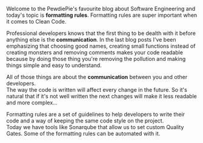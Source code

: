 <div style="text-align: left;">
    <p>
        Welcome to the PewdiePie's favourite blog about Software Engineering and today's
        topic is <b>formatting rules</b>. Formatting rules are super important when it comes
        to Clean Code.
    </p>
    <p>
        Professional developers knows that the first thing to be dealth with it before anything else is the
        <b>communication</b>. In the last blog posts I've been emphasizing that choosing good names,
        creating small functions instead of creating monsters and removing comments makes your code readable
        because by doing those thing you're removing the pollution and making things simple and easy to understand.
    </p>
    <p>
        All of those things are about the <b>communication</b> between you and other developers.
        <br>
        The way the code is written will affect every change in the future. So it's natural that if it's
        not well written the next changes will make it less readable and more complex...
    </p>
    <p>
        Formatting rules are a set of guidelines to help developers to write their code and a way of keeping
        the same code style on the project.
        <br>
        Today we have tools like Sonarqube that allow us to set custom Quality Gates. Some of the formatting
        rules can be automated with it. 
    </p>
</div>